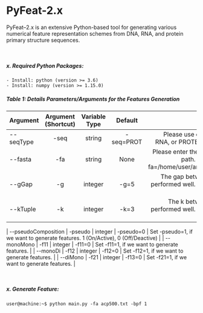# PyFeat-2.x

PyFeat–2.x is an extensive Python-based tool for generating various numerical feature representation schemes from DNA, RNA, and protein primary structure sequences.

&nbsp;

##### x. Required Python Packages:
```
- Install: python (version >= 3.6)
- Install: numpy (version >= 1.15.0)
```

##### Table 1: Details Parameters/Arguments for the Features Generation
|   Argument     |   Argument (Shortcut) |    Variable Type     |   Default  | Help   |
|     :---       |    :---:              |  :---:               |  :---:     |    ---:|
| --seqType      | -seq                  | string               | -seq=PROT | Please use either DNA, RNA, or PROTEIN (PROT). |
| --fasta        | -fa                   | string               |  None      | Please enter the UNIX-like path. Example: -fa=/home/user/anyFASTA.fa |
| --gGap         | -g                    | integer              | -g=5      | The gap between 1 to 5 performed well. Example: -g=5  |
| --kTuple       | -k                    | integer              | -k=3      | The k between 1 to 3 performed well. Example: -k=3  |

| --pseudoComposition | -pseudo          | integer |  -pseudo=0   | Set -pseudo=1, if we want to generate features. 1 (On/Active), 0 (Off/Deactive) |
| --monoMono          | -f11             | integer |  -f11=0      | Set -f11=1, if we want to generate features. |
| --monoDi            | -f12             | integer |  -f12=0      | Set -f12=1, if we want to generate features. |
| --diMono            | -f21             | integer |  -f13=0      | Set -f21=1, if we want to generate features. |


&nbsp;
&nbsp;
&nbsp;


##### x. Generate Feature:
``` console
user@machine:~$ python main.py -fa acp500.txt -bpf 1
```
